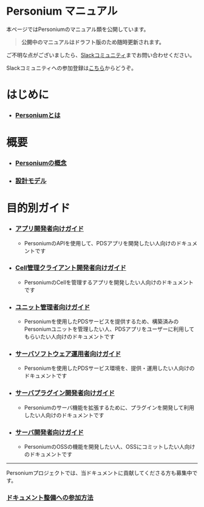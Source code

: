 #  Personium マニュアル

本ページではPersoniumのマニュアル類を公開しています。

> __公開中のマニュアルはドラフト版のため随時更新されます。__

ご不明な点がございましたら、[Slackコミュニティ](https://personium-io.slack.com/)までお問い合わせください。

Slackコミュニティへの参加登録は[こちら](https://goo.gl/forms/ODgVX6eMkRDtReLg1)からどうぞ。

# はじめに

* ### [Personiumとは](./overview/001_Introduction.html)

# 概要

* ### [Personiumの概念](./user_guide/001_Personium_Concepts.html)

* ### [設計モデル](./user_guide/005_Model_construction.html)


# 目的別ガイド
* ### [アプリ開発者向けガイド](./app-developer/index.html)
  * PersoniumのAPIを使用して、PDSアプリを開発したい人向けのドキュメントです

* ### [Cell管理クライアント開発者向けガイド](./cell-client-developer/index.html)
  * PersoniumのCellを管理するアプリを開発したい人向けのドキュメントです

* ### [ユニット管理者向けガイド](./unit-administrator/index.html)
  * Personiumを使用したPDSサービスを提供するため、構築済みのPersoniumユニットを管理したい人、PDSアプリをユーザーに利用してもらいたい人向けのドキュメントです

* ### [サーバソフトウェア運用者向けガイド](./server-operator/index.html)
  * Personiumを使用したPDSサービス環境を、提供・運用したい人向けのドキュメントです

* ### [サーバプラグイン開発者向けガイド](./plugin-developer/index.html)
  * Personiumのサーバ機能を拡張するために、プラグインを開発して利用したい人向けのドキュメントです

* ### [サーバ開発者向けガイド](./software-developer/index.html)
  * PersoniumのOSSの機能を開発したい人、OSSにコミットしたい人向けのドキュメントです

_ _ _
Personiumプロジェクトでは、当ドキュメントに貢献してくださる方も募集中です。

### [ドキュメント整備への参加方法](./document-writer/index.html)
